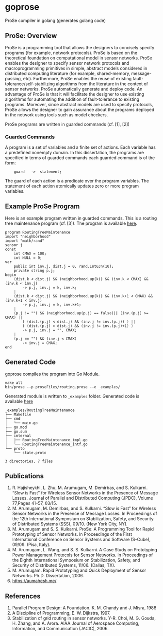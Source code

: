# goprose
ProSe compiler in golang (generates golang code)

## ProSe: Overview

ProSe is a programming tool that allows the designers to concisely specify
programs (for example, network protocols). ProSe is based on the theoretical
foundation on computational model in sensor networks. ProSe enables the
designer to specify sensor network protocols and macroprogramming
primitives in simple, abstract models considered in distributed computing
literature (for example, shared-memory, message-passing, etc). Furthermore,
ProSe enables the reuse of existing fault-tolerance/self-stabilizing algorithms
from the literature in the context of sensor networks. ProSe automatically
generate and deploy code. An advantage of ProSe is that it will facilitate
the designer to use existing algorithms for automating the addition of
fault-tolerance to existing programs. Moreover, since abstract models are
used to specify protocols, ProSe allows the designer to gain assurance about
the programs deployed in the network using tools such as model checkers.

ProSe programs are written in guarded commands (cf. [1], [2])

### Guarded Commands

A program is a set of variables and a finite set of actions. Each variable
has a predefined nonempty domain. In this dissertation, the programs are
specified in terms of guarded commands each guarded command is of
the form: 
    
```
    guard   ->  statement;
```

The guard of each action is a predicate over the program variables. The
statement of each action atomically updates zero or more program variables.

## Example ProSe Program

Here is an example program written in guarded commands. This is a routing
tree maintenance program (cf. [3]). The program is available [here](https://github.com/aumahesh/goprose/blob/main/proseFiles/routing.prose).

```
program RoutingTreeMaintenance
import "neighborhood"
import "math/rand"
sensor j
const
	int CMAX = 100;
 	int NULL = 0;
var
	public int inv.j, dist.j = 0, rand.Int63n(10);
	private string p.j;
begin
	(dist.k < dist.j) && (neighborhood.up(k)) && (inv.k < CMAX) && (inv.k < inv.j)
		-> p.j, inv.j = k, inv.k;
	|
	(dist.k < dist.j) && (neighborhood.up(k)) && (inv.k+1 < CMAX) && (inv.k+1 < inv.j)
		-> p.j, inv.j = k, inv.k+1;
	|
	(p.j != "") && (neighborhood.up(p.j) == false)|| (inv.(p.j) >= CMAX) ||
		( (dist.(p.j) < dist.j) && (inv.j != inv.(p.j)) ) ||
		( (dist.(p.j) > dist.j) && (inv.j != inv.(p.j)+1) )
		-> p.j, inv.j = "", CMAX;
	|
	(p.j == "") && (inv.j < CMAX)
		-> inv.j = CMAX;
end

```

## Generated Code

goprose compiles the program into Go Module. 

```
make all
bin/prose --p proseFiles/routing.prose --o _examples/
```

Generated module is written to `_examples` folder. Generated code is available [here](https://github.com/aumahesh/goprose/tree/main/_examples/RoutingTreeMaintenance)

```
_examples/RoutingTreeMaintenance
├── Makefile
├── cmd
│   └── main.go
├── go.mod
├── go.sum
├── internal
│   ├── RoutingTreeMaintenance_impl.go
│   └── RoutingTreeMaintenance_intf.go
└── proto
    └── state.proto

3 directories, 7 files
```

## Publications

1. R. Hajisheykhi, L. Zhu, M. Arumugam, M. Demirbas, and S. Kulkarni.  “Slow is Fast” for Wireless Sensor Networks in the Presence of Message Losses. Journal of Parallel and Distributed Computing (JPDC), Volume 77,Pages 41–57, 03/15.
2. M. Arumugam, M. Demirbas, and S. Kulkarni. “Slow is Fast” for Wireless Sensor Networks in the Presence of Message Losses. In Proceedings of the 12th International Symposium on Stabilization, Safety, and Security of Distributed Systems (SSS), 09/10. (New York City, NY).
3. M. Arumugam and S. S. Kulkarni. ProSe: A Programming Tool for Rapid Prototyping of Sensor Networks. In Proceedings of the First International Conference on Sensor Systems and Software (S-Cube), 09/09. (Pisa, Italy).
4. M. Arumugam, L. Wang, and S. S. Kulkarni. A Case Study on Prototyping Power Management Protocols for Sensor Networks. In Proceedings of the Eighth International Symposium on Stabilization, Safety, and Security of Distributed Systems, 11/06. (Dallas, TX).
5. M. Arumugam. Rapid Prototyping and Quick Deployment of Sensor Networks. Ph.D. Dissertation, 2006.
6. https://aumahesh.me/

## References

1. Parallel Program Design: A Foundation. K. M. Chandy and J. Misra, 1988
2. A Discipline of Programming, E. W. Dijkstra, 1997.
3. Stabilization of grid routing in sensor networks. Y-R. Choi, M. G. Gouda, H. Zhang, and A. Arora.
   AIAA Journal of Aerospace Computing, Information, and Communication (JACIC), 2006.
